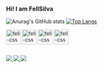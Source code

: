 ### Hi! I am FellSilva

![Anurag's GitHub stats](https://github-readme-stats.vercel.app/api?username=FellSilva&show_icons=true&theme=tokyonight)
[![Top Langs](https://github-readme-stats.vercel.app/api/top-langs/?username=FellSilva&layout=donut&theme=tokyonight)](https://github.com/anuraghazra/github-readme-stats)


<div style ="display: inline_block"<br>
 <img align="center" alt="fell-css"  height="40" width"40"  src="https://cdn.jsdelivr.net/gh/devicons/devicon/icons/css3/css3-original.svg" /> 
 <img align="center" alt="fell-css"  height="40" width"40" src="https://cdn.jsdelivr.net/gh/devicons/devicon/icons/html5/html5-original.svg" />
 <img align="center" alt="fell-css"  height="40" width"40" src="https://cdn.jsdelivr.net/gh/devicons/devicon/icons/javascript/javascript-original.svg" />
 <img  align="center" alt="fell-css"  height="40" width"40" src="https://cdn.jsdelivr.net/gh/devicons/devicon/icons/python/python-original.svg" />
 </div>
 
 ##
 
<div>
<a href = "mailto:josefelipesilva33@gmail.com"><img src ="https://img.shields.io/badge/Gmail-D14836?style=for-the-badge&logo=gmail&logoColor=white ">
<a href = "https://www.linkedin.com/in/jose-felipe-silva-710502224/"><img src ="https://img.shields.io/badge/LinkedIn-0077B5?style=for-the-badge&logo=linkedin&logoColor=white">
<a href = "https://www.instagram.com/fellsilva22/"><img src ="https://img.shields.io/badge/Instagram-E4405F?style=for-the-badge&logo=instagram&logoColor=white">
   
</div>
           
